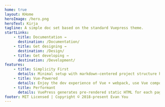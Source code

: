 ```yaml
---
home: true
layout: KHome
heroImage: /hero.png
heroText: Kirja
tagline: A simple doc set based on the standard Vuepress theme.  
startLinks:
    - title: Documentation →
      destination: /Documentation/
    - title: Get designing →
      destination: /Design/
    - title: Get developing →
      destination: /Development/
features:
    - title: Simplicity First
      details: Minimal setup with markdown-centered project structure helps you focus on writing.
    - title: Vue-Powered
      details: Enjoy the dev experience of Vue + webpack, use Vue components in markdown, and develop custom themes with Vue.
    - title: Performant
      details: VuePress generates pre-rendered static HTML for each page, and runs as an SPA once a page is loaded.
footer: MIT Licensed | Copyright © 2018-present Evan You
---
```

